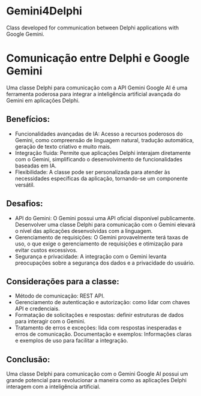 # Gemini4Delphi
Class developed for communication between Delphi applications with Google Gemini.

# Comunicação entre Delphi e Google Gemini 
Uma classe Delphi para comunicação com a API Gemini Google AI é uma ferramenta poderosa para integrar a inteligência artificial avançada do Gemini em aplicações Delphi.

## Benefícios:
- Funcionalidades avançadas de IA: Acesso a recursos poderosos do Gemini, como compreensão de linguagem natural, tradução automática, geração de texto criativo e muito mais.
- Integração fluida: Permite que aplicações Delphi interajam diretamente com o Gemini, simplificando o desenvolvimento de funcionalidades baseadas em IA.
- Flexibilidade: A classe pode ser personalizada para atender às necessidades específicas da aplicação, tornando-se um componente versátil.

## Desafios:
- API do Gemini: O Gemini possui uma API oficial disponível publicamente. Desenvolver uma classe Delphi para comunicação com o Gemini elevará o nível das aplicações desenvolvidas com a linguagem.
- Gerenciamento de requisições: O Gemini provavelmente terá taxas de uso, o que exige o gerenciamento de requisições e otimização para evitar custos excessivos.
- Segurança e privacidade: A integração com o Gemini levanta preocupações sobre a segurança dos dados e a privacidade do usuário. 

## Considerações para a classe:
- Método de comunicação: REST API.
- Gerenciamento de autenticação e autorização: como lidar com chaves API e credenciais.
- Formatação de solicitações e respostas: definir estruturas de dados para interagir com o Gemini.
- Tratamento de erros e exceções: lida com respostas inesperadas e erros de comunicação.
Documentação e exemplos: Informações claras e exemplos de uso para facilitar a integração.

## Conclusão:
Uma classe Delphi para comunicação com o Gemini Google AI possui um grande potencial para revolucionar a maneira como as aplicações Delphi interagem com a inteligência artificial.